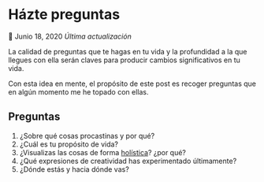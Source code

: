# Házte preguntas 

📅 Junio 18, 2020 *Última actualización* 



La calidad de preguntas que te hagas en tu vida y la profundidad a la que llegues con ella serán claves para producir cambios significativos en tu vida. 

Con esta idea en mente, el propósito de este post es recoger preguntas que en algún momento me he topado con ellas. 



## Preguntas

1. ¿Sobre qué cosas procastinas y por qué? 
2. ¿Cuál es tu propósito de vida?
3. ¿Visualizas las cosas de forma [holística](https://es.wikipedia.org/wiki/Holismo)? ¿por qué?
4. ¿Qué expresiones de creatividad has experimentado últimamente?
5. ¿Dónde estás y hacia dónde vas?

